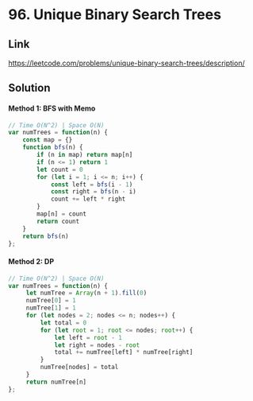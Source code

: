 # 96. Unique Binary Search Trees

## Link
https://leetcode.com/problems/unique-binary-search-trees/description/

## Solution
#### Method 1: BFS with Memo
```javascript
// Time O(N^2) | Space O(N)
var numTrees = function(n) {
    const map = {}
    function bfs(n) {
        if (n in map) return map[n]
        if (n <= 1) return 1
        let count = 0
        for (let i = 1; i <= n; i++) {
            const left = bfs(i - 1)
            const right = bfs(n - i)
            count += left * right
        }
        map[n] = count
        return count
    }
    return bfs(n)
};
```
#### Method 2: DP
```javascript
// Time O(N^2) | Space O(N)
var numTrees = function(n) {
     let numTree = Array(n + 1).fill(0)
     numTree[0] = 1
     numTree[1] = 1
     for (let nodes = 2; nodes <= n; nodes++) {
         let total = 0
         for (let root = 1; root <= nodes; root++) {
             let left = root - 1
             let right = nodes - root
             total += numTree[left] * numTree[right]
         }
         numTree[nodes] = total
     }
     return numTree[n]
};
```
